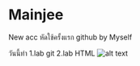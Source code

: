 # Mainjee
New acc
หัดใช้ครั้งแรก github
by Myself

วันนี้ทำ
1.lab git
2.lab HTML
![alt text]([https://th.bing.com/th/id/OIP.a7CoVaQAM4hW7YJIc3jDQAHaFj?pid=ImgDet&rs=1])
